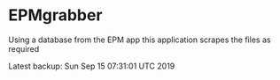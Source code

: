 # EPMgrabber
Using a database from the EPM app this application scrapes the files as required


Latest backup: Sun Sep 15 07:31:01 UTC 2019
